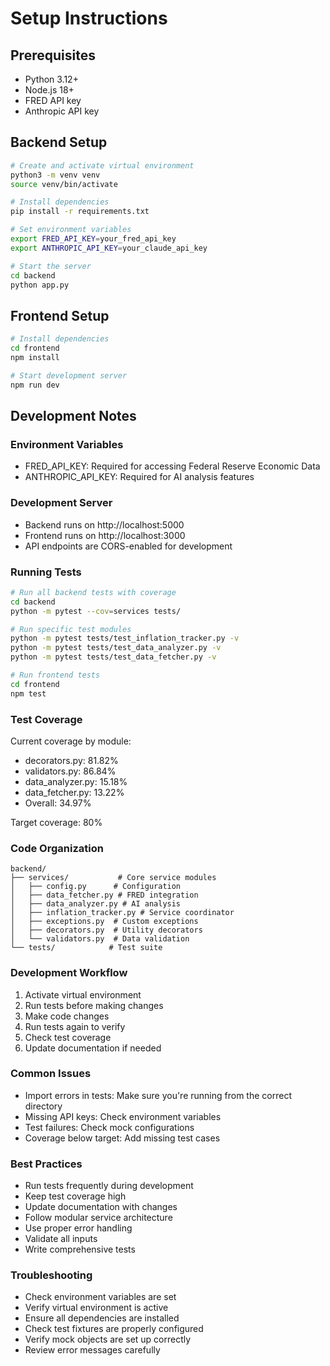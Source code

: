 # Setup Instructions

## Prerequisites
- Python 3.12+
- Node.js 18+
- FRED API key
- Anthropic API key

## Backend Setup
```bash
# Create and activate virtual environment
python3 -m venv venv
source venv/bin/activate

# Install dependencies
pip install -r requirements.txt

# Set environment variables
export FRED_API_KEY=your_fred_api_key
export ANTHROPIC_API_KEY=your_claude_api_key

# Start the server
cd backend
python app.py
```

## Frontend Setup
```bash
# Install dependencies
cd frontend
npm install

# Start development server
npm run dev
```

## Development Notes

### Environment Variables
- FRED_API_KEY: Required for accessing Federal Reserve Economic Data
- ANTHROPIC_API_KEY: Required for AI analysis features

### Development Server
- Backend runs on http://localhost:5000
- Frontend runs on http://localhost:3000
- API endpoints are CORS-enabled for development

### Running Tests
```bash
# Run all backend tests with coverage
cd backend
python -m pytest --cov=services tests/

# Run specific test modules
python -m pytest tests/test_inflation_tracker.py -v
python -m pytest tests/test_data_analyzer.py -v
python -m pytest tests/test_data_fetcher.py -v

# Run frontend tests
cd frontend
npm test
```

### Test Coverage
Current coverage by module:
- decorators.py: 81.82%
- validators.py: 86.84%
- data_analyzer.py: 15.18%
- data_fetcher.py: 13.22%
- Overall: 34.97%

Target coverage: 80%

### Code Organization
```
backend/
├── services/           # Core service modules
│   ├── config.py      # Configuration
│   ├── data_fetcher.py # FRED integration
│   ├── data_analyzer.py # AI analysis
│   ├── inflation_tracker.py # Service coordinator
│   ├── exceptions.py  # Custom exceptions
│   ├── decorators.py  # Utility decorators
│   └── validators.py  # Data validation
└── tests/            # Test suite
```

### Development Workflow
1. Activate virtual environment
2. Run tests before making changes
3. Make code changes
4. Run tests again to verify
5. Check test coverage
6. Update documentation if needed

### Common Issues
- Import errors in tests: Make sure you're running from the correct directory
- Missing API keys: Check environment variables
- Test failures: Check mock configurations
- Coverage below target: Add missing test cases

### Best Practices
- Run tests frequently during development
- Keep test coverage high
- Update documentation with changes
- Follow modular service architecture
- Use proper error handling
- Validate all inputs
- Write comprehensive tests

### Troubleshooting
- Check environment variables are set
- Verify virtual environment is active
- Ensure all dependencies are installed
- Check test fixtures are properly configured
- Verify mock objects are set up correctly
- Review error messages carefully
